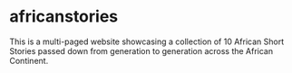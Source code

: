 # africanstories

This is a multi-paged website showcasing a collection of 10 African Short Stories passed down from generation to generation across the African Continent.
